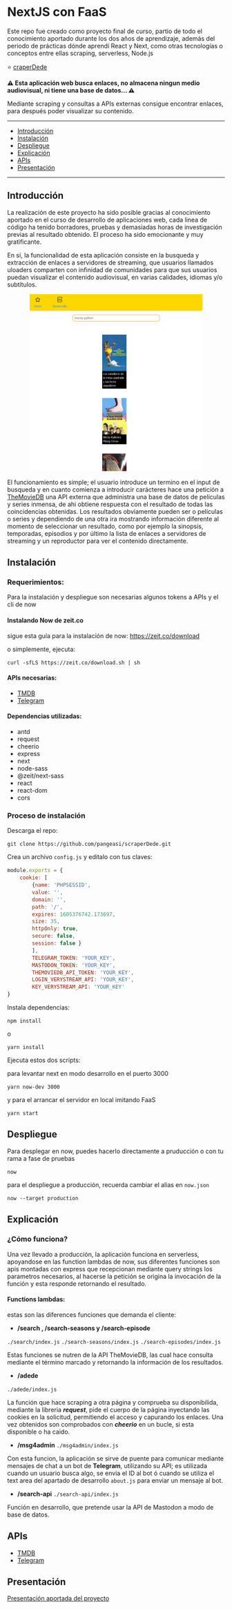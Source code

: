 # NextJS con FaaS

Este repo fue creado como proyecto final de curso, partio de todo el conocimiento aportado durante los dos años de aprendizaje, además del periodo de prácticas dónde aprendí React y Next, como otras tecnologías o conceptos entre ellas scraping, serverless, Node.js

⭐ <a href="https://scraperdede.now.sh">craperDede</a>

**⚠ Esta aplicación web busca enlaces, no almacena ningun medio audiovisual, ni tiene una base de datos... ⚠**

Mediante scraping y consultas a APIs externas consigue encontrar enlaces, para después poder visualizar su contenido.

---

- [Introducción](#introducción)
- [Instalación](#instalación)
- [Despliegue](#despliegue)
- [Explicación](#explicación)
- [APIs](#apis)
- [Presentación](#presentación)

---

## Introducción

La realización de este proyecto ha sido posible gracias al conocimiento aportado en el curso de desarrollo de aplicaciones web, cada linea de código ha tenido borradores, pruebas y demasiadas horas de investigación previas al resultado obtenido. El proceso ha sido emocionante y muy gratificante.

En sí, la funcionalidad de esta aplicación consiste en la busqueda y extracción de enlaces a servidores de streaming, que usuarios llamados uloaders comparten con infinidad de comunidades para que sus usuarios puedan visualizar el contenido audiovisual, en varias calidades, idiomas y/o subtítulos.

<p align="center">
    <img src="https://raw.githubusercontent.com/pangeasi/scraperDede/master/web.png" alt="web" width="400"/>
</p>
El funcionamiento es simple; el usuario introduce un termino en el input de busqueda y en cuanto comienza a introducir carácteres hace una petición a <a href="https://www.themoviedb.org/">TheMovieDB</a> una API externa que administra una base de datos de películas y series inmensa, de ahi obtiene respuesta con el resultado de todas las coincidencias obtenidas. Los resultados obviamente pueden ser o películas o series y dependiendo de una otra ira mostrando información diferente al momento de seleccionar un resultado, como por ejemplo la sinopsis, temporadas, episodios y por último la lista de enlaces a servidores de streaming y un reproductor para ver el contenido directamente.


## Instalación

### Requerimientos:

Para la instalación y despliegue son necesarias algunos tokens a APIs y el cli de now

#### Instalando Now de zeit.co
sigue esta guía para la instalación de now: https://zeit.co/download

o simplemente, ejecuta:
```
curl -sfLS https://zeit.co/download.sh | sh
```

#### APIs necesarias:
- [TMDB](https://www.themoviedb.org/)
- [Telegram](https://core.telegram.org/)

#### Dependencias utilizadas:

- antd
- request
- cheerio
- express
- next
- node-sass
- @zeit/next-sass
- react
- react-dom
- cors

### Proceso de instalación

Descarga el repo:

```
git clone https://github.com/pangeasi/scraperDede.git
```

Crea un archivo ```config.js``` y editalo con tus claves:

```javascript
module.exports = {
    cookie: [
        {name: 'PHPSESSID',
        value: '',
        domain: '',
        path: '/',
        expires: 1605376742.173697,
        size: 35,
        httpOnly: true,
        secure: false,
        session: false }
        ],
        TELEGRAM_TOKEN: 'YOUR_KEY',
        MASTODON_TOKEN: 'YOUR_KEY',
        THEMOVIEDB_API_TOKEN: 'YOUR_KEY',
        LOGIN_VERYSTREAM_API: 'YOUR_KEY',
        KEY_VERYSTREAM_API: 'YOUR_KEY'
}
```


Instala dependencias:
```
npm install
```
o
```
yarn install
```

Ejecuta estos dos scripts:

para levantar next en modo desarrollo en el puerto 3000
```
yarn now-dev 3000
```
y para el arrancar el servidor en local imitando FaaS
```
yarn start
```


## Despliegue

Para desplegar en now, puedes hacerlo directamente a pruducción o con tu rama a fase de pruebas

```
now
```
para el despliegue a producción, recuerda cambiar el alias en ```now.json```
```
now --target production
```

## Explicación

### ¿Cómo funciona?

Una vez llevado a producción, la aplicación funciona en serverless, apoyandose en las function lambdas de now, sus diferentes funciones son apis montadas con express que recepcionan mediante query strings los parametros necesarios, al hacerse la petición se origina la invocación de la función y esta responde retornando el resultado.

#### Functions lambdas:

estas son las diferences funciones que demanda el cliente:

- **/search , /search-seasons y /search-episode**

```./search/index.js```
```./search-seasons/index.js```
```./search-episodes/index.js```

Estas funciones se nutren de la API TheMovieDB, las cual hace consulta mediante el término marcado y retornando la información de los resultados.

- **/adede**

```./adede/index.js```

La función que hace scraping a otra página y comprueba su disponibilida, mediante la libreria ***request***, pide el cuerpo de la página inyectando las cookies en la solicitud, permitiendo el acceso y capurando los enlaces. Una vez obtenidos son comprobados con ***cheerio*** en un bucle, si esta disponible o ha caido.

- **/msg4admin**
```./msg4admin/index.js```

Con esta funcion, la aplicación se sirve de puente para comunicar mediante mensajes de chat a un bot de **Telegram**, utilizando su API; es utilizada cuando un usuario busca algo, se envia el ID al bot ó cuando se utiliza el text area del apartado de desarrollo ```about.js``` para enviar un mensaje al bot.

- **/search-api**
```./search-api/index.js```

Función en desarrollo, que pretende usar la API de Mastodon a modo de base de datos.

## APIs

- [TMDB](https://www.themoviedb.org/)
- [Telegram](https://core.telegram.org/)

## Presentación

<a href="https://docs.google.com/presentation/d/1EXmQpOzSnqw4zFiHwJApAxHuK7HjXiqyv6ko8wEfdi8/edit?usp=sharing">Presentación aportada del proyecto</a>
